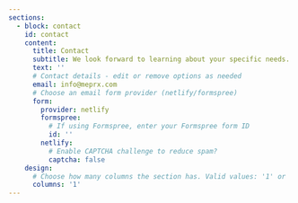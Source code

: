 ```yaml
---
sections:
  - block: contact
    id: contact
    content:
      title: Contact
      subtitle: We look forward to learning about your specific needs.
      text: ''
      # Contact details - edit or remove options as needed
      email: info@meprx.com
      # Choose an email form provider (netlify/formspree)
      form:
        provider: netlify
        formspree:
          # If using Formspree, enter your Formspree form ID
          id: ''
        netlify:
          # Enable CAPTCHA challenge to reduce spam?
          captcha: false
    design:
      # Choose how many columns the section has. Valid values: '1' or '2'.
      columns: '1'
---
```

